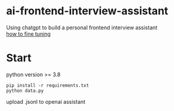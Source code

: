 # ai-frontend-interview-assistant
Using chatgpt to build a personal frontend interview assistant  
[how to fine tuning](https://platform.openai.com/docs/guides/fine-tuning)   

# Start
python version >= 3.8
```shell
pip install -r requirements.txt
python data.py
```
upload .jsonl to openai assistant